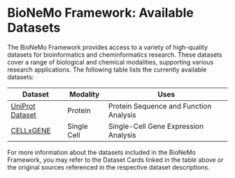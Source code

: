 # BioNeMo Framework: Available Datasets

The BioNeMo Framework provides access to a variety of high-quality datasets for bioinformatics and cheminformatics research. These datasets cover a range of biological and chemical modalities, supporting various research applications. The following table lists the currently available datasets:

| **Dataset**                     | **Modality** | **Uses**                               |
| ------------------------------- | ------------ | -------------------------------------- |
| [UniProt Dataset](./uniprot.md) | Protein      | Protein Sequence and Function Analysis |
| [CELLxGENE](./CELLxGENE.md)     | Single Cell  | Single-Cell Gene Expression Analysis   |

For more information about the datasets included in the BioNeMo Framework, you may refer to the Dataset Cards linked in the table above or the original sources referenced in the respective dataset descriptions.
